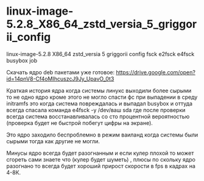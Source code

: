 # linux-image-5.2.8_X86_64_zstd_versia_5_griggorii_config
linux-image-5.2.8 X86_64 zstd_versia 5 griggorii config fsck e2fsck e4fsck busybox job

Скачать ядро deb пакетами уже готовое: https://drive.google.com/open?id=14pnV8-Cf4oMIhcuszcJ9Jy_UpavO_0t3

Краткая история ядра когда системы линукс выходили более сырыми то не одно ядро кроме этого не могло спасти фс при выпадении 
в среду initramfs это когда система повреждалась и выпадал busybox и оттуда всегда спасала команда e4fsck -y /dev/ваш sda 
где после проверки всегда система восстанавливалась со сто процентной вероятностью (проверка будет не быстрой побегут цифры 
на экране).

Это ядро заходило беспроблемно в режим ваиланд когда системы были сырыми тогда как другие не могли.

Минусы ядро всегда будет разогнанным и если кулер плохой то может сгореть сами знаете что (кулер будет шуметь) , плюсы по 
скольку ядро разогнано то всегда будет хороший прирост скорости в fps в кадрах на 4-8К.


